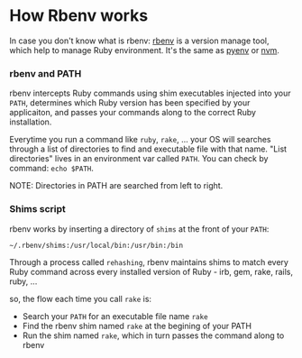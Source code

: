# How Rbenv works

In case you don't know what is rbenv: [rbenv](Groom) is a version manage tool, which help to
manage Ruby environment. It's the same as [pyenv](https://github.com/pyenv/pyenv) or [nvm](https://github.com/nvm-sh/nvm).


### rbenv and PATH
rbenv intercepts Ruby commands using shim executables injected into your `PATH`,
determines which Ruby version has been specified by your applicaiton, and passes
your commands along to the correct Ruby installation.

Everytime you run a command like `ruby`, `rake`, ... your OS will searches
through a list of directories to find and executable file with that name. "List
directories" lives in an environment var called `PATH`. You can check by
command: `echo $PATH`.

NOTE: Directories in PATH are searched from left to right.

### Shims script

rbenv works by inserting a directory of `shims` at the front of your `PATH`:

```bash
~/.rbenv/shims:/usr/local/bin:/usr/bin:/bin
```

Through a process called `rehashing`, rbenv maintains shims to match every Ruby command across every
installed version of Ruby - irb, gem, rake, rails, ruby, ...

so, the flow each time you call `rake` is:

* Search your `PATH` for an executable file name `rake`
* Find the rbenv shim named `rake` at the begining of your PATH
* Run the shim named `rake`, which in turn passes the command along to rbenv
